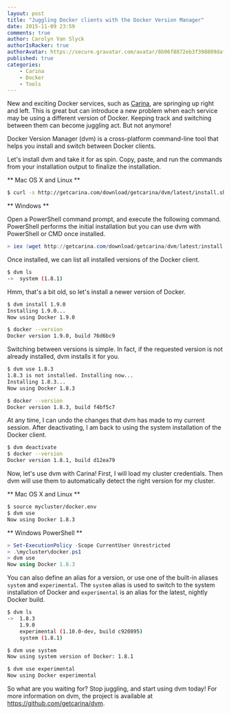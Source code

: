 ```yaml
---
layout: post
title: "Juggling Docker clients with the Docker Version Manager"
date: 2015-11-09 23:59
comments: true
author: Carolyn Van Slyck
authorIsRacker: true
authorAvatar: https://secure.gravatar.com/avatar/8b96f8872eb3f398809daf017ee3a8ab
published: true
categories:
    - Carina
    - Docker
    - Tools
---
```


New and exciting Docker services, such as [Carina][carina], are springing up right and left.
This is great but can introduce a new problem when each service may be using a
different version of Docker. Keeping track and switching between them can become juggling act.
But not anymore!

Docker Version Manager (dvm) is a cross-platform command-line tool that helps you install and
switch between Docker clients.

[carina]: http://getcarina.com

<!-- more -->

Let's install dvm and take it for as spin. Copy, paste, and run the commands from your
installation output to finalize the installation.

** Mac OS X and Linux **

```bash
$ curl -s http://getcarina.com/download/getcarina/dvm/latest/install.sh | sh
```

** Windows **

Open a PowerShell command prompt, and execute the following command. PowerShell
performs the initial installation but you can use dvm with PowerShell or CMD once installed.

```powershell
> iex (wget http://getcarina.com/download/getcarina/dvm/latest/install.ps1)
```

Once installed, we can list all installed versions of the Docker client.

```bash
$ dvm ls
->  system (1.8.1)
```

Hmm, that's a bit old, so let's install a newer version of Docker.

```bash
$ dvm install 1.9.0
Installing 1.9.0...
Now using Docker 1.9.0

$ docker --version
Docker version 1.9.0, build 76d6bc9
```

Switching between versions is simple. In fact, if the requested version is not already
installed, dvm installs it for you.

```bash
$ dvm use 1.8.3
1.8.3 is not installed. Installing now...
Installing 1.8.3...
Now using Docker 1.8.3

$ docker --version
Docker version 1.8.3, build f4bf5c7
```

At any time, I can undo the changes that dvm has made to my current session. After
deactivating, I am back to using the system installation of the Docker client.

```bash
$ dvm deactivate
$ docker --version
Docker version 1.8.1, build d12ea79
```

Now, let's use dvm with Carina! First, I will load my cluster credentials.
Then dvm will use them to automatically detect the right version for my cluster.

** Mac OS X and Linux **

```bash
$ source mycluster/docker.env
$ dvm use
Now using Docker 1.8.3
```

** Windows PowerShell **

```powershell
> Set-ExecutionPolicy -Scope CurrentUser Unrestricted
> .\mycluster\docker.ps1
> dvm use
Now using Docker 1.8.3
```

You can also define an alias for a version, or use one of the built-in aliases
`system` and `experimental`. The `system` alias is used to switch to the system
installation of Docker and `experimental` is an alias for the latest, nightly Docker build.

```bash
$ dvm ls
->  1.8.3
    1.9.0
    experimental (1.10.0-dev, build c920895)
    system (1.8.1)

$ dvm use system
Now using system version of Docker: 1.8.1

$ dvm use experimental
Now using Docker experimental
```

So what are you waiting for? Stop juggling, and start using dvm today!
For more information on dvm, the project is available at https://github.com/getcarina/dvm.
